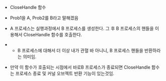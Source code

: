 + CloseHandle 함수

+ Prob1을 A, Prob2를 B라고 말해겠음
+ A 프로세스는 실행과정에서 B 프로세스를 생성한다. 그 후 B 프로세스의 핸들을 이용해서 CloseHandle 함수를 호출한다.
+ - B 프로세스에 대해서 더 이상 내가 관혈 바 아니니, B 프로세스 핸들을 반환하라는 의미임.

+ 만약 이 함수가 호출되는 시점에서 바로B 프로세스가 종료되면 CloseHandle 함수는 프로세스 종료 및 커널 오브젝트 반환 기능이 있는것임.

